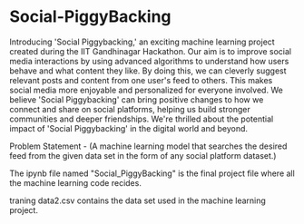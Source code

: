 # Social-PiggyBacking

Introducing 'Social Piggybacking,' an exciting machine learning project created during the IIT Gandhinagar Hackathon. Our aim is to improve social media interactions by using advanced algorithms to understand how users behave and what content they like. By doing this, we can cleverly suggest relevant posts and content from one user's feed to others. This makes social media more enjoyable and personalized for everyone involved. We believe 'Social Piggybacking' can bring positive changes to how we connect and share on social platforms, helping us build stronger communities and deeper friendships. We're thrilled about the potential impact of 'Social Piggybacking' in the digital world and beyond.

Problem Statement - 
(A machine learning model that searches the desired feed from the given data set in the form of any social platform dataset.)

The ipynb file named "Social_PiggyBacking" is the final project file where all the machine learning code recides.

traning data2.csv contains the data set used in the machine learning project.

